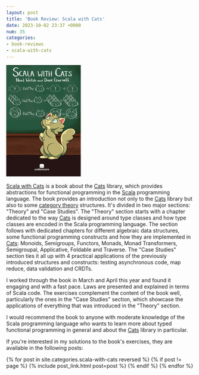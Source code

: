 ```yaml
---
layout: post
title: 'Book Review: Scala with Cats'
date: 2023-10-02 23:37 +0000
num: 35
categories:
- book-reviews
- scala-with-cats
---
```


<img src="/img/35/scala-with-cats.jpg" class="right-image scaled" />

[Scala with Cats][scala-with-cats] is a book about the [Cats][cats] library,
which provides abstractions for functional programming in the [Scala][scala]
programming language. The book provides an introduction not only to the
[Cats][cats] library but also to some [category theory][category-theory]
structures. It's divided in two major sections: "Theory" and "Case Studies". The
"Theory" section starts with a chapter dedicated to the way [Cats][cats] is
designed around type classes and how type classes are encoded in the Scala
programming language. The section follows with dedicated chapters for different
algebraic data structures, some functional programming constructs and how they
are implemented in [Cats][cats]: Monoids, Semigroups, Functors, Monads, Monad
Transformers, Semigroupal, Applicative, Foldable and Traverse. The "Case
Studies" section ties it all up with 4 practical applications of the previously
introduced structures and constructs: testing asynchronous code, map reduce,
data validation and CRDTs.

I worked through the book in March and April this year and found it engaging and
with a fast pace. Laws are presented and explained in terms of Scala code. The
exercises complement the content of the book well, particularly the ones in the
"Case Studies" section, which showcase the applications of everything that was
introduced in the "Theory" section.

I would recommend the book to anyone with moderate knowledge of the Scala
programming language who wants to learn more about typed functional programming
in general and about the [Cats][cats] library in particular.

If you're interested in my solutions to the book's exercises, they are available
in the following posts:

{% for post in site.categories.scala-with-cats reversed %}
{% if post != page %}
{% include post_link.html post=post %}
{% endif %}
{% endfor %}

[category-theory]: https://en.wikipedia.org/wiki/Category_theory
[cats]: https://typelevel.org/cats/
[scala-with-cats]: https://www.scalawithcats.com/
[scala]: https://scala-lang.org/
